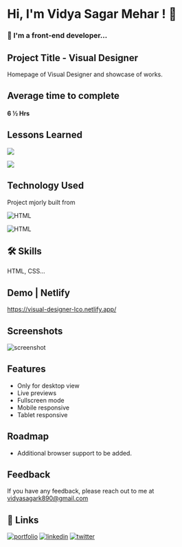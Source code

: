 
# Hi, I'm Vidya Sagar Mehar ! 👋


### 🚀 I'm a front-end developer...



## Project Title - Visual Designer

Homepage of Visual Designer and showcase of works.

## Average time to complete
#### 6 ½ Hrs


## Lessons Learned

![](https://img.shields.io/badge/CSS-FLEXBOX-red)

![](https://img.shields.io/badge/CSS-GRID-pink)

## Technology Used

Project mjorly built from

![HTML](https://img.shields.io/badge/FirstTech-HTML-orange)

![HTML](https://img.shields.io/badge/SecondTech-CSS-blue)

## 🛠 Skills
HTML, CSS...

## Demo | Netlify
https://visual-designer-lco.netlify.app/


## Screenshots
![screenshot](https://user-images.githubusercontent.com/92782806/183038924-d66f94c8-8ac4-4a66-9023-48edc759a5fc.png)




## Features

- Only for desktop view
- Live previews
- Fullscreen mode
- Mobile responsive
- Tablet responsive


## Roadmap

- Additional browser support to be added.


## Feedback

If you have any feedback, please reach out to me at vidyasagark890@gmail.com


## 🔗 Links
[![portfolio](https://img.shields.io/badge/my_portfolio-000?style=for-the-badge&logo=ko-fi&logoColor=white)](https://vidya-sagar-portfolio.netlify.app/)
[![linkedin](https://img.shields.io/badge/linkedin-0A66C2?style=for-the-badge&logo=linkedin&logoColor=white)](https://www.linkedin.com/)
[![twitter](https://img.shields.io/badge/twitter-1DA1F2?style=for-the-badge&logo=twitter&logoColor=white)](https://twitter.com/Cherry_Reyans)

